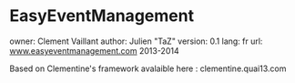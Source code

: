 EasyEventManagement
===================

owner: Clement Vaillant
author: Julien "TaZ"
version: 0.1
lang: fr
url: www.easyeventmanagement.com
2013-2014

Based on Clementine's framework avalaible here : clementine.quai13.com
